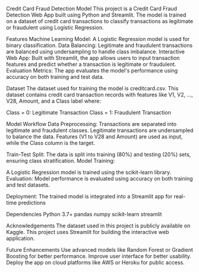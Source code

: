 Credit Card Fraud Detection Model
This project is a Credit Card Fraud Detection Web App built using Python and Streamlit. The model is trained on a dataset of credit card transactions to classify transactions as legitimate or fraudulent using Logistic Regression.


Features
Machine Learning Model: A Logistic Regression model is used for binary classification.
Data Balancing: Legitimate and fraudulent transactions are balanced using undersampling to handle class imbalance.
Interactive Web App: Built with Streamlit, the app allows users to input transaction features and predict whether a transaction is legitimate or fraudulent.
Evaluation Metrics: The app evaluates the model's performance using accuracy on both training and test data.


Dataset
The dataset used for training the model is creditcard.csv. This dataset contains credit card transaction records with features like V1, V2, ..., V28, Amount, and a Class label where:

Class = 0: Legitimate Transaction
Class = 1: Fraudulent Transaction

Model Workflow
Data Preprocessing:
Transactions are separated into legitimate and fraudulent classes.
Legitimate transactions are undersampled to balance the data.
Features (V1 to V28 and Amount) are used as input, while the Class column is the target.

Train-Test Split:
The data is split into training (80%) and testing (20%) sets, ensuring class stratification.
Model Training:

A Logistic Regression model is trained using the scikit-learn library.
Evaluation:
Model performance is evaluated using accuracy on both training and test datasets.

Deployment:
The trained model is integrated into a Streamlit app for real-time predictions

Dependencies
Python 3.7+
pandas
numpy
scikit-learn
streamlit

Acknowledgements
The dataset used in this project is publicly available on Kaggle.
This project uses Streamlit for building the interactive web application.

Future Enhancements
Use advanced models like Random Forest or Gradient Boosting for better performance.
Improve user interface for better usability.
Deploy the app on cloud platforms like AWS or Heroku for public access.
